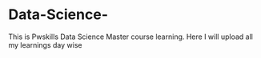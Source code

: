 # Data-Science-
This is Pwskills Data Science Master course learning. Here I will upload all my learnings day wise 
